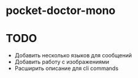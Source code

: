 # pocket-doctor-mono

# TODO
- Добавить несколько языков для сообщений
- Добавить работу с изображениями
- Расширить описание для cli commands
